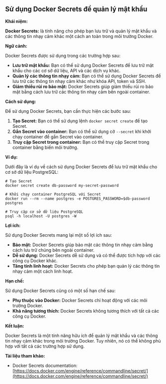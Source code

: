 ## Sử dụng Docker Secrets để quản lý mật khẩu

**Khái niệm:**

**Docker Secrets:** là tính năng cho phép bạn lưu trữ và quản lý mật khẩu và các thông tin nhạy cảm khác một cách an toàn trong môi trường Docker.

**Ngữ cảnh:**

Docker Secrets được sử dụng trong các trường hợp sau:

- **Lưu trữ mật khẩu:** Bạn có thể sử dụng Docker Secrets để lưu trữ mật khẩu cho các cơ sở dữ liệu, API và các dịch vụ khác.
- **Quản lý các thông tin nhạy cảm:** Bạn có thể sử dụng Docker Secrets để lưu trữ các thông tin nhạy cảm khác như khóa API, token và SSH.
- **Giảm thiểu rủi ro bảo mật:** Docker Secrets giúp giảm thiểu rủi ro bảo mật bằng cách lưu trữ các thông tin nhạy cảm bên ngoài container.

**Cách sử dụng:**

Để sử dụng Docker Secrets, bạn cần thực hiện các bước sau:

1. **Tạo Secret:** Bạn có thể sử dụng lệnh `docker secret create` để tạo Secret.
2. **Gắn Secret vào container:** Bạn có thể sử dụng cờ `--secret` khi khởi chạy container để gắn Secret vào container.
3. **Truy cập Secret trong container:** Bạn có thể truy cập Secret trong container bằng biến môi trường.

**Ví dụ:**

Dưới đây là ví dụ về cách sử dụng Docker Secrets để lưu trữ mật khẩu cho cơ sở dữ liệu PostgreSQL:

```
# Tạo Secret
docker secret create db-password my-secret-password

# Khởi chạy container PostgreSQL với Secret
docker run --rm --name postgres -e POSTGRES_PASSWORD=$db-password postgres

# Truy cập cơ sở dữ liệu PostgreSQL
psql -h localhost -U postgres -W
```

**Lợi ích:**

Sử dụng Docker Secrets mang lại một số lợi ích sau:

- **Bảo mật:** Docker Secrets giúp bảo mật các thông tin nhạy cảm bằng cách lưu trữ chúng bên ngoài container.
- **Dễ sử dụng:** Docker Secrets dễ sử dụng và có thể được tích hợp với các công cụ Docker khác.
- **Tăng tính linh hoạt:** Docker Secrets cho phép bạn quản lý các thông tin nhạy cảm một cách linh hoạt.

**Hạn chế:**

Sử dụng Docker Secrets cũng có một số hạn chế sau:

- **Phụ thuộc vào Docker:** Docker Secrets chỉ hoạt động với các môi trường Docker.
- **Khả năng tương thích:** Docker Secrets không tương thích với tất cả các công cụ Docker.

**Kết luận:**

Docker Secrets là một tính năng hữu ích để quản lý mật khẩu và các thông tin nhạy cảm khác trong môi trường Docker. Tuy nhiên, nó có thể không phù hợp với tất cả các trường hợp sử dụng.

**Tài liệu tham khảo:**

- Docker Secrets documentation: [https://docs.docker.com/engine/reference/commandline/secret/](https://docs.docker.com/engine/reference/commandline/secret/)
